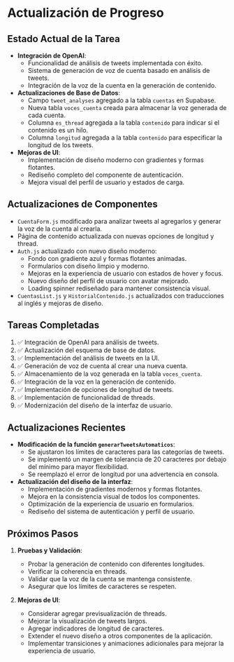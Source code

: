 # Actualización de Progreso

## Estado Actual de la Tarea
- **Integración de OpenAI**: 
  - Funcionalidad de análisis de tweets implementada con éxito.
  - Sistema de generación de voz de cuenta basado en análisis de tweets.
  - Integración de la voz de la cuenta en la generación de contenido.
- **Actualizaciones de Base de Datos**: 
  - Campo `tweet_analyses` agregado a la tabla `cuentas` en Supabase.
  - Nueva tabla `voces_cuenta` creada para almacenar la voz generada de cada cuenta.
  - Columna `es_thread` agregada a la tabla `contenido` para indicar si el contenido es un hilo.
  - Columna `longitud` agregada a la tabla `contenido` para especificar la longitud de los tweets.
- **Mejoras de UI**:
  - Implementación de diseño moderno con gradientes y formas flotantes.
  - Rediseño completo del componente de autenticación.
  - Mejora visual del perfil de usuario y estados de carga.

## Actualizaciones de Componentes
- `CuentaForm.js` modificado para analizar tweets al agregarlos y generar la voz de la cuenta al crearla.
- Página de contenido actualizada con nuevas opciones de longitud y thread.
- `Auth.js` actualizado con nuevo diseño moderno:
  - Fondo con gradiente azul y formas flotantes animadas.
  - Formularios con diseño limpio y moderno.
  - Mejoras en la experiencia de usuario con estados de hover y focus.
  - Nuevo diseño del perfil de usuario con avatar mejorado.
  - Loading spinner rediseñado para mantener consistencia visual.
- `CuentasList.js` y `HistorialContenido.js` actualizados con traducciones al inglés y mejoras de diseño.

## Tareas Completadas
1. ✅ Integración de OpenAI para análisis de tweets.
2. ✅ Actualización del esquema de base de datos.
3. ✅ Implementación del análisis de tweets en la UI.
4. ✅ Generación de voz de cuenta al crear una nueva cuenta.
5. ✅ Almacenamiento de la voz generada en la tabla `voces_cuenta`.
6. ✅ Integración de la voz en la generación de contenido.
7. ✅ Implementación de opciones de longitud de tweets.
8. ✅ Implementación de funcionalidad de threads.
9. ✅ Modernización del diseño de la interfaz de usuario.

## Actualizaciones Recientes
- **Modificación de la función `generarTweetsAutomaticos`**:
  - Se ajustaron los límites de caracteres para las categorías de tweets.
  - Se implementó un margen de tolerancia de 20 caracteres por debajo del mínimo para mayor flexibilidad.
  - Se reemplazó el error de longitud por una advertencia en consola.
- **Actualización del diseño de la interfaz**:
  - Implementación de gradientes modernos y formas flotantes.
  - Mejora en la consistencia visual de todos los componentes.
  - Optimización de la experiencia de usuario en formularios.
  - Rediseño del sistema de autenticación y perfil de usuario.

## Próximos Pasos
1. **Pruebas y Validación**:
   - Probar la generación de contenido con diferentes longitudes.
   - Verificar la coherencia en threads.
   - Validar que la voz de la cuenta se mantenga consistente.
   - Asegurar que los límites de caracteres se respeten.

2. **Mejoras de UI**:
   - Considerar agregar previsualización de threads.
   - Mejorar la visualización de tweets largos.
   - Agregar indicadores de longitud de caracteres.
   - Extender el nuevo diseño a otros componentes de la aplicación.
   - Implementar transiciones y animaciones adicionales para mejorar la experiencia de usuario.

